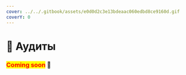 ```yaml
---
cover: ../../.gitbook/assets/e0d0d2c3e13bdeaac060edbd8ce9160d.gif
coverY: 0
---
```


# 🔎 Аудиты

### <mark style="color:red;">**Coming soon**</mark> 👻
